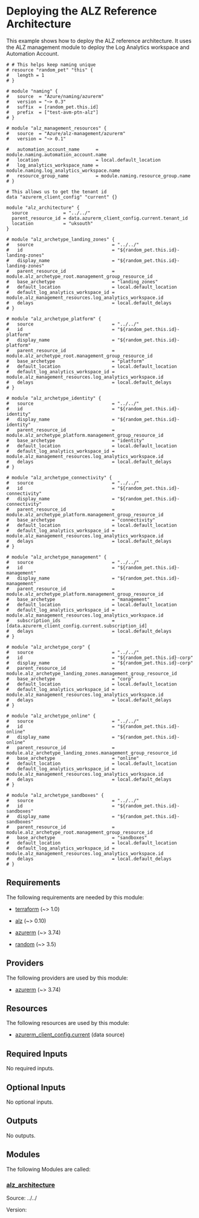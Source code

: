 <!-- BEGIN_TF_DOCS -->
# Deploying the ALZ Reference Architecture

This example shows how to deploy the ALZ reference architecture.
It uses the ALZ management module to deploy the Log Analytics workspace and Automation Account.

```hcl
# # This helps keep naming unique
# resource "random_pet" "this" {
#   length = 1
# }

# module "naming" {
#   source  = "Azure/naming/azurerm"
#   version = "~> 0.3"
#   suffix  = [random_pet.this.id]
#   prefix  = ["test-avm-ptn-alz"]
# }

# module "alz_management_resources" {
#   source  = "Azure/alz-management/azurerm"
#   version = "~> 0.1"

#   automation_account_name      = module.naming.automation_account.name
#   location                     = local.default_location
#   log_analytics_workspace_name = module.naming.log_analytics_workspace.name
#   resource_group_name          = module.naming.resource_group.name
# }

# This allows us to get the tenant id
data "azurerm_client_config" "current" {}

module "alz_architecture" {
  source             = "../../"
  parent_resource_id = data.azurerm_client_config.current.tenant_id
  location           = "uksouth"
}

# module "alz_archetype_landing_zones" {
#   source                             = "../../"
#   id                                 = "${random_pet.this.id}-landing-zones"
#   display_name                       = "${random_pet.this.id}-landing-zones"
#   parent_resource_id                 = module.alz_archetype_root.management_group_resource_id
#   base_archetype                     = "landing_zones"
#   default_location                   = local.default_location
#   default_log_analytics_workspace_id = module.alz_management_resources.log_analytics_workspace.id
#   delays                             = local.default_delays
# }

# module "alz_archetype_platform" {
#   source                             = "../../"
#   id                                 = "${random_pet.this.id}-platform"
#   display_name                       = "${random_pet.this.id}-platform"
#   parent_resource_id                 = module.alz_archetype_root.management_group_resource_id
#   base_archetype                     = "platform"
#   default_location                   = local.default_location
#   default_log_analytics_workspace_id = module.alz_management_resources.log_analytics_workspace.id
#   delays                             = local.default_delays
# }

# module "alz_archetype_identity" {
#   source                             = "../../"
#   id                                 = "${random_pet.this.id}-identity"
#   display_name                       = "${random_pet.this.id}-identity"
#   parent_resource_id                 = module.alz_archetype_platform.management_group_resource_id
#   base_archetype                     = "identity"
#   default_location                   = local.default_location
#   default_log_analytics_workspace_id = module.alz_management_resources.log_analytics_workspace.id
#   delays                             = local.default_delays
# }

# module "alz_archetype_connectivity" {
#   source                             = "../../"
#   id                                 = "${random_pet.this.id}-connectivity"
#   display_name                       = "${random_pet.this.id}-connectivity"
#   parent_resource_id                 = module.alz_archetype_platform.management_group_resource_id
#   base_archetype                     = "connectivity"
#   default_location                   = local.default_location
#   default_log_analytics_workspace_id = module.alz_management_resources.log_analytics_workspace.id
#   delays                             = local.default_delays
# }

# module "alz_archetype_management" {
#   source                             = "../../"
#   id                                 = "${random_pet.this.id}-management"
#   display_name                       = "${random_pet.this.id}-management"
#   parent_resource_id                 = module.alz_archetype_platform.management_group_resource_id
#   base_archetype                     = "management"
#   default_location                   = local.default_location
#   default_log_analytics_workspace_id = module.alz_management_resources.log_analytics_workspace.id
#   subscription_ids                   = [data.azurerm_client_config.current.subscription_id]
#   delays                             = local.default_delays
# }

# module "alz_archetype_corp" {
#   source                             = "../../"
#   id                                 = "${random_pet.this.id}-corp"
#   display_name                       = "${random_pet.this.id}-corp"
#   parent_resource_id                 = module.alz_archetype_landing_zones.management_group_resource_id
#   base_archetype                     = "corp"
#   default_location                   = local.default_location
#   default_log_analytics_workspace_id = module.alz_management_resources.log_analytics_workspace.id
#   delays                             = local.default_delays
# }

# module "alz_archetype_online" {
#   source                             = "../../"
#   id                                 = "${random_pet.this.id}-online"
#   display_name                       = "${random_pet.this.id}-online"
#   parent_resource_id                 = module.alz_archetype_landing_zones.management_group_resource_id
#   base_archetype                     = "online"
#   default_location                   = local.default_location
#   default_log_analytics_workspace_id = module.alz_management_resources.log_analytics_workspace.id
#   delays                             = local.default_delays
# }

# module "alz_archetype_sandboxes" {
#   source                             = "../../"
#   id                                 = "${random_pet.this.id}-sandboxes"
#   display_name                       = "${random_pet.this.id}-sandboxes"
#   parent_resource_id                 = module.alz_archetype_root.management_group_resource_id
#   base_archetype                     = "sandboxes"
#   default_location                   = local.default_location
#   default_log_analytics_workspace_id = module.alz_management_resources.log_analytics_workspace.id
#   delays                             = local.default_delays
# }
```

<!-- markdownlint-disable MD033 -->
## Requirements

The following requirements are needed by this module:

- <a name="requirement_terraform"></a> [terraform](#requirement\_terraform) (~> 1.0)

- <a name="requirement_alz"></a> [alz](#requirement\_alz) (~> 0.10)

- <a name="requirement_azurerm"></a> [azurerm](#requirement\_azurerm) (~> 3.74)

- <a name="requirement_random"></a> [random](#requirement\_random) (~> 3.5)

## Providers

The following providers are used by this module:

- <a name="provider_azurerm"></a> [azurerm](#provider\_azurerm) (~> 3.74)

## Resources

The following resources are used by this module:

- [azurerm_client_config.current](https://registry.terraform.io/providers/hashicorp/azurerm/latest/docs/data-sources/client_config) (data source)

<!-- markdownlint-disable MD013 -->
## Required Inputs

No required inputs.

## Optional Inputs

No optional inputs.

## Outputs

No outputs.

## Modules

The following Modules are called:

### <a name="module_alz_architecture"></a> [alz\_architecture](#module\_alz\_architecture)

Source: ../../

Version:

<!-- END_TF_DOCS -->